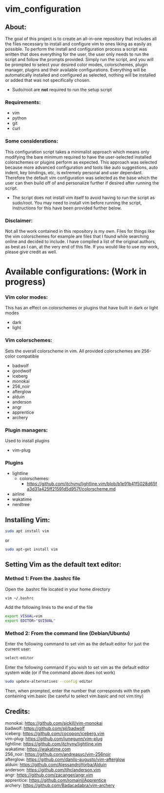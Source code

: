 # vim_configuration
## About:  
The goal of this project is to create an all-in-one repository that includes all the files necessary to install and configure vim to ones liking as easily as possible. To perform the install and configuration process a script was written that does everything for the user, the user only needs to run the script and follow the prompts provided. Simply run the script, and you will be prompted to select your desired color modes, colorschemes, plugin manager, plugins and their available configurations. Everything will be automatically installed and configured as selected, nothing will be installed or added that was not specifically chosen.  
- Sudo/root are **not** required to run the setup script
### Requirements:
- vim
- python
- git
- curl
### Some considerations:
This configuration script takes a minimalist approach which means only modifying the bare minimum required to have the user-selected installed colorschemes or plugins perform as expected. This approach was selected because more advanced configuration and tools like auto suggestions, auto indent, key bindings, etc, is extremely personal and user dependant. Therefore the default vim configuration was selected as the base which the user can then build off of and personalize further if desired after running the script.  
- The script does not install vim itself to avoid having to run the script as sudo/root. You may need to install vim before running the script, instructions for this have been provided further below.  
### Disclaimer:
Not all the work contained in this repository is my own. Files for things like the vim colorschemes for example are files that I found while searching online and decided to include. I have compiled a list of the original authors, as best as I can, at the very end of this file. If you would like to use my work, please give credit as well. 
  
       
       
# Available configurations: (Work in progress)
### Vim color modes:
This has an effect on colorschemes or plugins that have built in dark or light modes  
   
- dark
- light
### Vim colorschemes:
Sets the overall colorscheme in vim. All provided colorschemes are 256-color compatible 

- badwolf
- goodwolf
- iceberg
- monokai  
- 256_noir
- afterglow
- alduin
- anderson
- angr
- apprentice
- archery
### Plugin managers:
Used to install plugins

- vim-plug
### Plugins
- lightline
  - colorschemes:
    - https://github.com/itchyny/lightline.vim/blob/b1e91b41f5028d65fa3d31a425ff21591d5d957f/colorscheme.md
- airline      
- wakatime
- nerdtree

## Installing Vim:
```Bash
sudo apt install vim
```
or
```Bash
sudo apt-get install vim
```

## Setting Vim as the default text editor:
### Method 1: From the .bashrc file
Open the .bashrc file located in your home directory
```bash
vim ~/.bashrc 
```
Add the following lines to the end of the file
```bash
export VISUAL=vim
export EDITOR="$VISUAL"
```
### Method 2: From the command line (Debian/Ubuntu)
Enter the following command to set vim as the default editor for just the current user:  
```bash
select-editor
```
    
Enter the following command if you wish to set vim as the default editor system wide (or if the command above does not work)
```bash
sudo update-alternatives --config editor
```
Then, when prompted, enter the number that corresponds with the path containing vim.basic (be careful to select vim.basic and not vim.tiny)  


## Credits:    
monokai: https://github.com/sickill/vim-monokai  
badwolf: https://github.com/sjl/badwolf  
iceberg: https://github.com/cocopon/iceberg.vim  
vim-plug: https://github.com/junegunn/vim-plug  
lightline: https://github.com/itchyny/lightline.vim  
wakatime: https://wakatime.com  
256_noir: https://github.com/andreasvc/vim-256noir  
afterglow: https://github.com/danilo-augusto/vim-afterglow  
alduin: https://github.com/AlessandroYorba/Alduin    
anderson: https://github.com/tlhr/anderson.vim    
angr: https://github.com/zacanger/angr.vim  
apprentice: https://github.com/romainl/Apprentice  
archery: https://github.com/Badacadabra/vim-archery  

